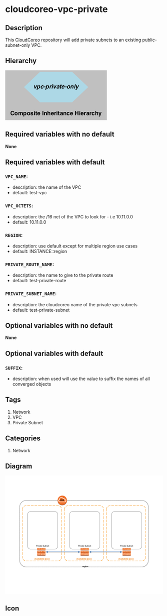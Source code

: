cloudcoreo-vpc-private
======================


## Description
This [CloudCoreo](http://www.cloudcoreo.com) repository will add private subnets to an existing public-subnet-only VPC.


## Hierarchy
![composite inheritance hierarchy](https://raw.githubusercontent.com/CloudCoreo/vpc-private-only/master/images/hierarchy.png "composite inheritance hierarchy")



## Required variables with no default

**None**


## Required variables with default

### `VPC_NAME`:
  * description: the name of the VPC
  * default: test-vpc


### `VPC_OCTETS`:
  * description: the /16 net of the VPC to look for - i.e 10.11.0.0
  * default: 10.11.0.0


### `REGION`:
  * description: use default except for multiple region use cases
  * default: INSTANCE::region

### `PRIVATE_ROUTE_NAME`:
  * description: the name to give to the private route
  * default: test-private-route


### `PRIVATE_SUBNET_NAME`:
  * description: the cloudcoreo name of the private vpc subnets
  * default: test-private-subnet



## Optional variables with no default

**None**


## Optional variables with default

### `SUFFIX`:
  * description: when used will use the value to suffix the names of all converged objects

## Tags
1. Network
1. VPC
1. Private Subnet

## Categories
1. Network



## Diagram
![diagram](https://raw.githubusercontent.com/CloudCoreo/vpc-private-only/master/images/diagram.png "Private VPC across 3 subnets")


## Icon


